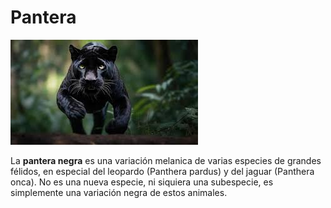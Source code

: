 # Pantera
![alt text](descarga.jpeg)

La **pantera negra** es una variación melanica de varias especies de grandes félidos, en especial del leopardo (Panthera pardus) y del jaguar (Panthera onca). No es una nueva especie, ni siquiera una subespecie, es simplemente una variación negra de estos animales.